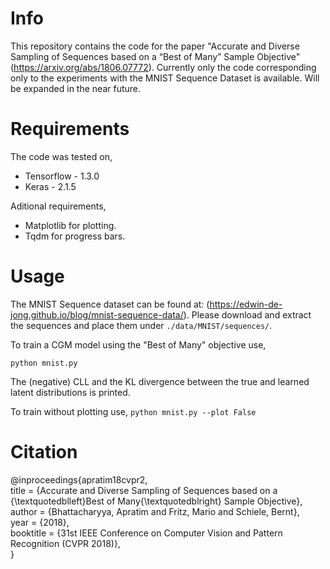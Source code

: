 # Info
This repository contains the code for the paper "Accurate and Diverse Sampling of Sequences based on a “Best of Many” Sample Objective" (https://arxiv.org/abs/1806.07772). 
Currently only the code corresponding only to the experiments with the MNIST Sequence Dataset is available. Will be expanded in the near future.

# Requirements
The code was tested on,
* Tensorflow - 1.3.0
* Keras - 2.1.5

Aditional requirements,
* Matplotlib for plotting.
* Tqdm for progress bars.

# Usage
The MNIST Sequence dataset can be found at: (https://edwin-de-jong.github.io/blog/mnist-sequence-data/). Please download and extract the sequences and place them under `./data/MNIST/sequences/`.

To train a CGM model using the "Best of Many" objective use,

`python mnist.py`

The (negative) CLL and the KL divergence between the true and learned latent distributions is printed.

To train without plotting use,
`python mnist.py --plot False`

# Citation
@inproceedings{apratim18cvpr2,  
title = {Accurate and Diverse Sampling of Sequences based on a {\textquotedblleft}Best of Many{\textquotedblright} Sample Objective},  
author = {Bhattacharyya, Apratim and Fritz, Mario and Schiele, Bernt},  
year = {2018},  
booktitle = {31st IEEE Conference on Computer Vision and Pattern Recognition (CVPR 2018)},  
}
